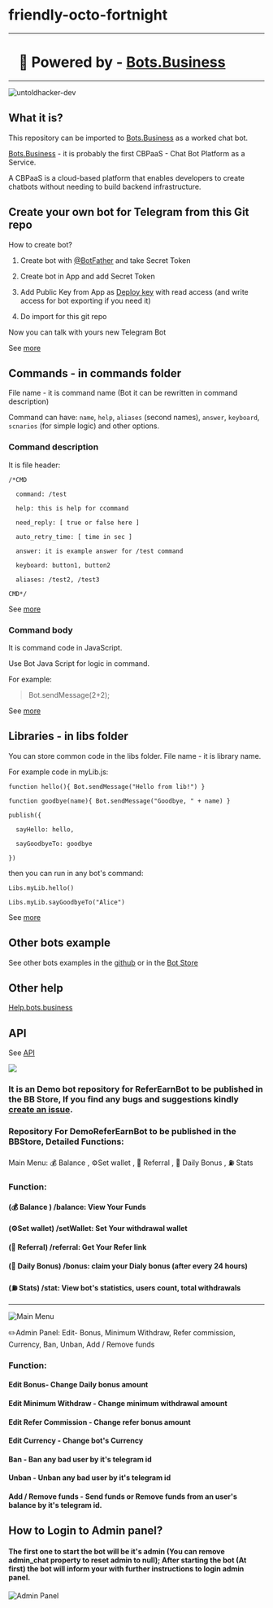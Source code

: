 # friendly-octo-fortnight 
<hr>


# ⁪⁬⁮⁮           ⁪⁬⁮⁮           ⁪⁬⁮⁮     🎉 Powered by - [Bots.Business](https://Bots.Business)
<hr>

<p align="left"> <img src="https://github.com/Untoldhacker-Dev/pictoQue/blob/main/20211017_175237.jpg" alt="untoldhacker-dev" ; size = 1/> </p>

## What it is?


This repository can be imported to [Bots.Business](https://bots.business) as a worked chat bot.

[Bots.Business](https://bots.business) - it is probably the first CBPaaS - Chat Bot Platform as a Service.

A CBPaaS is a cloud-based platform that enables developers to create chatbots without needing to build backend infrastructure.
## Create your own bot for Telegram from this Git repo

How to create bot?

1. Create bot with [@BotFather](https://telegram.me/BotFather) and take Secret Token

2. Create bot in App and add Secret Token

3. Add Public Key from App as [Deploy key](https://developer.github.com/v3/guides/managing-deploy-keys/#deploy-keys) with read access (and write access for bot exporting if you need it)

4. Do import for this git repo

Now you can talk with yours new Telegram Bot

See [more](https://help.bots.business/getting-started)

## Commands - in commands folder

File name - it is command name (Bot it can be rewritten in command description)

Command can have: `name`, `help`, `aliases` (second names), `answer`, `keyboard`, `scnarios` (for simple logic) and other options.

### Command description

It is file header:

    /*CMD

      command: /test

      help: this is help for ccommand

      need_reply: [ true or false here ]

      auto_retry_time: [ time in sec ]

      answer: it is example answer for /test command

      keyboard: button1, button2

      aliases: /test2, /test3

    CMD*/

See [more](https://help.bots.business/commands)

### Command body

It is command code in JavaScript.

Use Bot Java Script for logic in command.

For example:

> Bot.sendMessage(2+2);

See [more](https://help.bots.business/scenarios-and-bjs)

## Libraries - in libs folder

You can store common code in the libs folder. File name - it is library name.

For example code in myLib.js:

    function hello(){ Bot.sendMessage("Hello from lib!") }

    function goodbye(name){ Bot.sendMessage("Goodbye, " + name) }

    publish({

      sayHello: hello,

      sayGoodbyeTo: goodbye

    })

then you can run in any bot's command:

    Libs.myLib.hello()

    Libs.myLib.sayGoodbyeTo("Alice")

See [more](https://help.bots.business/git/library)

## Other bots example

See other bots examples in the [github](https://github.com/bots-business?utf8=✓&tab=repositories&q=&type=public&language=javascript) or in the [Bot Store](https://bots.business/)

## Other help

[Help.bots.business](https://help.bots.business)

## API

See [API](https://api.bots.business/docs#/docs/summary)

![](https://bots.business/images/web-logo.png)
### It is an Demo bot repository for ReferEarnBot to be published in the BB Store, If you find any bugs and suggestions kindly [create an issue](https://github.com/Untoldhacker-Dev/friendly-octo-fortnight/issues).


<h3> Repository For DemoReferEarnBot to be published in the BBStore, Detailed Functions: </h3>
<p>Main Menu: 💰 Balance , ⚙️Set wallet , 👫 Referral , 🎁 Daily Bonus , ⛽ Stats</p>

### Function:

#### (💰 Balance ) /balance: View Your Funds
#### (⚙️Set wallet) /setWallet: Set Your withdrawal wallet 
#### (👫 Referral) /referral: Get Your Refer link
#### (🎁 Daily Bonus) /bonus: claim your Dialy bonus (after every 24 hours)
#### (⛽ Stats) /stat: View bot's statistics, users count, total withdrawals

<hr> 

![Main Menu](https://github.com/Untoldhacker-Dev/pictoQue/blob/main/Screenshot_2021-10-16-07-47-03-370.jpeg)

<p> ✏️Admin Panel: Edit- Bonus, Minimum Withdraw, Refer commission, Currency,  Ban, Unban, Add / Remove funds </p>

### Function: 

#### Edit Bonus- Change Daily bonus amount
#### Edit Minimum Withdraw - Change minimum withdrawal amount 
#### Edit Refer Commission - Change refer bonus amount
#### Edit Currency - Change bot's Currency
#### Ban - Ban any bad user by it's telegram id 
#### Unban - Unban any bad user by it's telegram id 
#### Add / Remove funds - Send funds or Remove funds from an user's balance by it's telegram id.

## How to Login to Admin panel?
#### The first one to start the bot will be it's admin (You can remove admin_chat property to reset admin to null); After starting the bot (At first) the bot will inform your with further instructions to login admin panel.
![Admin Panel](https://github.com/Untoldhacker-Dev/pictoQue/blob/main/Screenshot_2021-10-16-07-56-53-706.jpeg)
